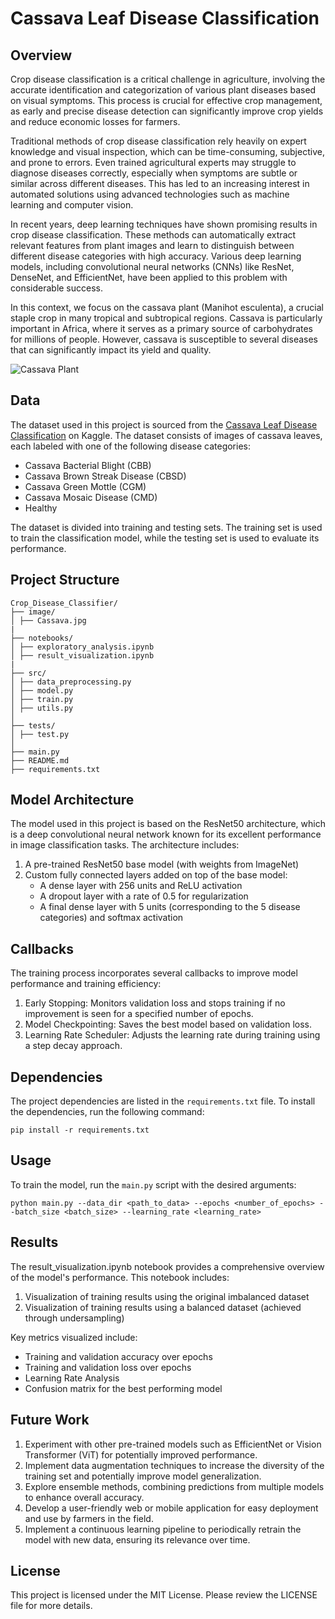 # Cassava Leaf Disease Classification

## Overview

Crop disease classification is a critical challenge in agriculture, involving the accurate identification and categorization of various plant diseases based on visual symptoms. This process is crucial for effective crop management, as early and precise disease detection can significantly improve crop yields and reduce economic losses for farmers.

Traditional methods of crop disease classification rely heavily on expert knowledge and visual inspection, which can be time-consuming, subjective, and prone to errors. Even trained agricultural experts may struggle to diagnose diseases correctly, especially when symptoms are subtle or similar across different diseases. This has led to an increasing interest in automated solutions using advanced technologies such as machine learning and computer vision.

In recent years, deep learning techniques have shown promising results in crop disease classification. These methods can automatically extract relevant features from plant images and learn to distinguish between different disease categories with high accuracy. Various deep learning models, including convolutional neural networks (CNNs) like ResNet, DenseNet, and EfficientNet, have been applied to this problem with considerable success.

In this context, we focus on the cassava plant (Manihot esculenta), a crucial staple crop in many tropical and subtropical regions. Cassava is particularly important in Africa, where it serves as a primary source of carbohydrates for millions of people. However, cassava is susceptible to several diseases that can significantly impact its yield and quality.

![Cassava Plant](C:\Users\Admin\Documents\GitHub\Computer-Vision\Crop_Disease_Classifier\image\Cassava.jpg)

## Data

The dataset used in this project is sourced from the [Cassava Leaf Disease Classification](https://www.kaggle.com/competitions/cassava-leaf-disease-classification/data) on Kaggle. The dataset consists of images of cassava leaves, each labeled with one of the following disease categories:

*   Cassava Bacterial Blight (CBB)
*   Cassava Brown Streak Disease (CBSD)
*   Cassava Green Mottle (CGM)
*   Cassava Mosaic Disease (CMD)
*   Healthy

The dataset is divided into training and testing sets. The training set is used to train the classification model, while the testing set is used to evaluate its performance.

## Project Structure
```
Crop_Disease_Classifier/
├── image/
│ ├── Cassava.jpg
|
├── notebooks/
│ ├── exploratory_analysis.ipynb
│ ├── result_visualization.ipynb
|
├── src/
│ ├── data_preprocessing.py
│ ├── model.py
│ ├── train.py
│ ├── utils.py
│
├── tests/
│ ├── test.py
│
├── main.py
├── README.md
├── requirements.txt 
```
## Model Architecture

The model used in this project is based on the ResNet50 architecture, which is a deep convolutional neural network known for its excellent performance in image classification tasks. The architecture includes:

1. A pre-trained ResNet50 base model (with weights from ImageNet)
2. Custom fully connected layers added on top of the base model:
   - A dense layer with 256 units and ReLU activation
   - A dropout layer with a rate of 0.5 for regularization
   - A final dense layer with 5 units (corresponding to the 5 disease categories) and softmax activation

## Callbacks

The training process incorporates several callbacks to improve model performance and training efficiency:

1. Early Stopping: Monitors validation loss and stops training if no improvement is seen for a specified number of epochs.
2. Model Checkpointing: Saves the best model based on validation loss.
3. Learning Rate Scheduler: Adjusts the learning rate during training using a step decay approach.

## Dependencies

The project dependencies are listed in the `requirements.txt` file. To install the dependencies, run the following command:

```
pip install -r requirements.txt
```

## Usage

To train the model, run the `main.py` script with the desired arguments:

```
python main.py --data_dir <path_to_data> --epochs <number_of_epochs> --batch_size <batch_size> --learning_rate <learning_rate>
```


## Results

The result_visualization.ipynb notebook provides a comprehensive overview of the model's performance. This notebook includes:

1. Visualization of training results using the original imbalanced dataset
2. Visualization of training results using a balanced dataset (achieved through undersampling)

Key metrics visualized include:
- Training and validation accuracy over epochs
- Training and validation loss over epochs
- Learning Rate Analysis
- Confusion matrix for the best performing model

## Future Work

1. Experiment with other pre-trained models such as EfficientNet or Vision Transformer (ViT) for potentially improved performance.
2. Implement data augmentation techniques to increase the diversity of the training set and potentially improve model generalization.
3. Explore ensemble methods, combining predictions from multiple models to enhance overall accuracy.
4. Develop a user-friendly web or mobile application for easy deployment and use by farmers in the field.
5. Implement a continuous learning pipeline to periodically retrain the model with new data, ensuring its relevance over time.

## License

This project is licensed under the MIT License. Please review the LICENSE file for more details.
